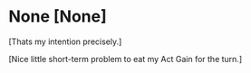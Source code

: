 # None [None]
[Thats my intention precisely.]

[Nice little short-term problem to eat my Act Gain for the turn.]
